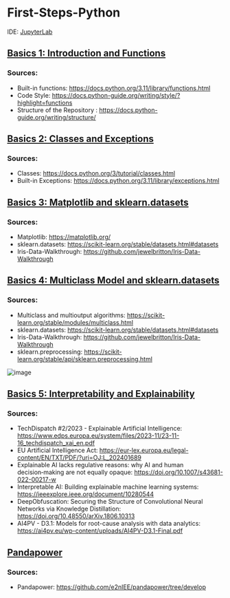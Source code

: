 # First-Steps-Python

IDE: [JupyterLab](https://jupyter.org/)

## [Basics 1: Introduction and Functions](https://github.com/asofcs/First-Steps-Python/tree/basics1)
### Sources:
- Built-in functions: https://docs.python.org/3.11/library/functions.html
- Code Style: https://docs.python-guide.org/writing/style/?highlight=functions
- Structure of the Repository : https://docs.python-guide.org/writing/structure/


## [Basics 2: Classes and Exceptions](https://github.com/asofcs/First-Steps-Python/tree/basics2)
### Sources:
- Classes: https://docs.python.org/3/tutorial/classes.html
- Built-in Exceptions: https://docs.python.org/3.11/library/exceptions.html


## [Basics 3: Matplotlib and sklearn.datasets](https://github.com/asofcs/First-Steps-Python/tree/basics3)
### Sources:
- Matplotlib: https://matplotlib.org/
- sklearn.datasets: https://scikit-learn.org/stable/datasets.html#datasets
- Iris-Data-Walkthrough: https://github.com/jewelbritton/Iris-Data-Walkthrough

## [Basics 4: Multiclass Model and sklearn.datasets](https://github.com/asofcs/First-Steps-Python/tree/basics4)
### Sources:
- Multiclass and multioutput algorithms: https://scikit-learn.org/stable/modules/multiclass.html
- sklearn.datasets: https://scikit-learn.org/stable/datasets.html#datasets
- Iris-Data-Walkthrough: https://github.com/jewelbritton/Iris-Data-Walkthrough
- sklearn.preprocessing: https://scikit-learn.org/stable/api/sklearn.preprocessing.html

![image](https://github.com/user-attachments/assets/c635eeae-5ac6-4525-99bf-487e68bc42a6)

## [Basics 5: Interpretability and Explainability](https://github.com/asofcs/First-Steps-Python/tree/basics5)
### Sources:
- TechDispatch #2/2023 - Explainable Artificial Intelligence: https://www.edps.europa.eu/system/files/2023-11/23-11-16_techdispatch_xai_en.pdf
- EU Artificial Intelligence Act: https://eur-lex.europa.eu/legal-content/EN/TXT/PDF/?uri=OJ:L_202401689
- Explainable AI lacks regulative reasons: why AI and human decision‑making are not equally opaque: https://doi.org/10.1007/s43681-022-00217-w
- Interpretable AI: Building explainable machine learning systems: https://ieeexplore.ieee.org/document/10280544
- DeepObfuscation: Securing the Structure of Convolutional Neural Networks via Knowledge Distillation: https://doi.org/10.48550/arXiv.1806.10313
- AI4PV - D3.1: Models for root-cause analysis with data analytics: https://ai4pv.eu/wp-content/uploads/AI4PV-D3.1-Final.pdf

## [Pandapower](https://github.com/asofcs/First-Steps-Python/tree/pandapower)
### Sources:
- Pandapower: https://github.com/e2nIEE/pandapower/tree/develop
